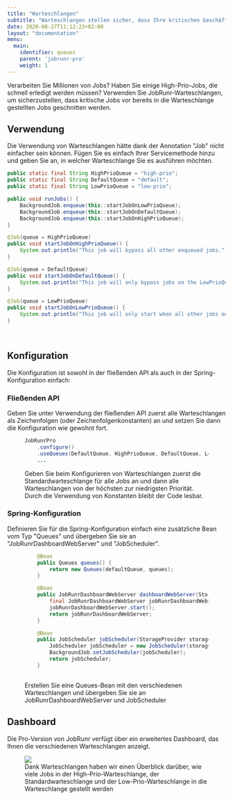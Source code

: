```yaml
---
title: "Warteschlangen"
subtitle: "Warteschlangen stellen sicher, dass Ihre kritischen Geschäftsprozesse pünktlich abgeschlossen werden."
date: 2020-08-27T11:12:23+02:00
layout: "documentation"
menu: 
  main: 
    identifier: queues
    parent: 'jobrunr-pro'
    weight: 1
---
```

Verarbeiten Sie Millionen von Jobs? Haben Sie einige High-Prio-Jobs, die schnell erledigt werden müssen? Verwenden Sie JobRunr-Warteschlangen, um sicherzustellen, dass kritische Jobs vor bereits in die Warteschlange gestellten Jobs geschnitten werden.

## Verwendung
Die Verwendung von Warteschlangen hätte dank der Annotation "Job" nicht einfacher sein können. Fügen Sie es einfach Ihrer Servicemethode hinzu und geben Sie an, in welcher Warteschlange Sie es ausführen möchten.

```java
public static final String HighPrioQueue = "high-prio";
public static final String DefaultQueue = "default";
public static final String LowPrioQueue = "low-prio";

public void runJobs() {
    BackgroundJob.enqueue(this::startJobOnLowPrioQueue);
    BackgroundJob.enqueue(this::startJobOnDefaultQueue);
    BackgroundJob.enqueue(this::startJobOnHighPrioQueue);
}

@Job(queue = HighPrioQueue)
public void startJobOnHighPrioQueue() {
    System.out.println("This job will bypass all other enqueued jobs.");
}

@Job(queue = DefaultQueue)
public void startJobOnDefaultQueue() {
    System.out.println("This job will only bypass jobs on the LowPrioQueue");
}

@Job(queue = LowPrioQueue)
public void startJobOnLowPrioQueue() {
    System.out.println("This job will only start when all other jobs on the HighPrioQueue and DefaultQueue are finished.");
}

```

<br/>

## Konfiguration
Die Konfiguration ist sowohl in der fließenden API als auch in der Spring-Konfiguration einfach:

### Fließenden API
Geben Sie unter Verwendung der fließenden API zuerst alle Warteschlangen als Zeichenfolgen (oder Zeichenfolgenkonstanten) an und setzen Sie dann die Konfiguration wie gewohnt fort.

<figure>

```java
JobRunrPro
    .configure()
    .useQueues(DefaultQueue, HighPrioQueue, DefaultQueue, LowPrioQueue)
    ...
```
<figcaption> Geben Sie beim Konfigurieren von Warteschlangen zuerst die Standardwarteschlange für alle Jobs an und dann alle Warteschlangen von der höchsten zur niedrigsten Priorität. Durch die Verwendung von Konstanten bleibt der Code lesbar. </figcaption>
</figure>

### Spring-Konfiguration
Definieren Sie für die Spring-Konfiguration einfach eine zusätzliche Bean vom Typ "Queues" und übergeben Sie sie an "JobRunrDashboardWebServer" und "JobScheduler".

<figure>

```java
    @Bean
    public Queues queues() {
        return new Queues(defaultQueue, queues);
    }

    @Bean
    public JobRunrDashboardWebServer dashboardWebServer(StorageProvider storageProvider, JsonMapper jsonMapper, Queues queues) {
        final JobRunrDashboardWebServer jobRunrDashboardWebServer = new JobRunrDashboardWebServer(storageProvider, jsonMapper, queues);
        jobRunrDashboardWebServer.start();
        return jobRunrDashboardWebServer;
    }

    @Bean
    public JobScheduler jobScheduler(StorageProvider storageProvider, Queues queues) {
        JobScheduler jobScheduler = new JobScheduler(storageProvider, queues);
        BackgroundJob.setJobScheduler(jobScheduler);
        return jobScheduler;
    }
  
```
<figcaption> Erstellen Sie eine Queues-Bean mit den verschiedenen Warteschlangen und übergeben Sie sie an JobRunrDashboardWebServer und JobScheduler </figcaption>
</figure>

## Dashboard

Die Pro-Version von JobRunr verfügt über ein erweitertes Dashboard, das Ihnen die verschiedenen Warteschlangen anzeigt.
<figure>
<img src="/documentation/jobrunr-pro-enqueued.webp" class="kg-image">
<figcaption> Dank Warteschlangen haben wir einen Überblick darüber, wie viele Jobs in der High-Prio-Warteschlange, der Standardwarteschlange und der Low-Prio-Warteschlange in die Warteschlange gestellt werden</figcaption>
</figure>
